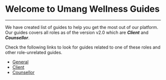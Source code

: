 # Welcome to Umang Wellness Guides

---

We have created list of guides to help you get the most out of our platform. Our guides covers all roles as of the version v2.0 which are **_Client_** and **_Counsellor_**.

Check the following links to look for guides related to one of these roles and other role-unrelated guides.


- [General](./general/index.md)
- [Client](./client/index.md)
- [Counsellor](./counsellor/index.md)

